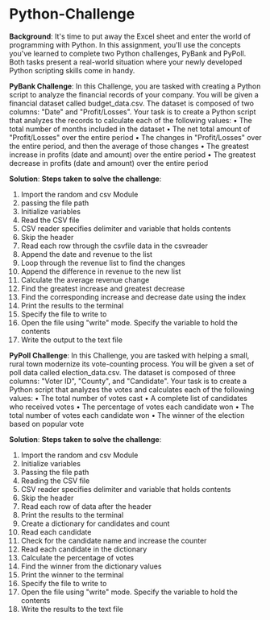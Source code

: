 # Python-Challenge
**Background**:
It's time to put away the Excel sheet and enter the world of programming with Python. In this assignment, you'll use the concepts you've learned to complete two Python challenges, PyBank and PyPoll. Both tasks present a real-world situation where your newly developed Python scripting skills come in handy.

**PyBank Challenge**:
In this Challenge, you are tasked with creating a Python script to analyze the financial records of your company. You will be given a financial dataset called budget_data.csv. The dataset is composed of two columns: "Date" and "Profit/Losses".
Your task is to create a Python script that analyzes the records to calculate each of the following values:
•	The total number of months included in the dataset
•	The net total amount of "Profit/Losses" over the entire period
•	The changes in "Profit/Losses" over the entire period, and then the average of those changes
•	The greatest increase in profits (date and amount) over the entire period
•	The greatest decrease in profits (date and amount) over the entire period

**Solution**:
**Steps taken to solve the challenge**:
1.	Import the random and csv Module
2.	passing the file path
3.	Initialize variables
4.	Read the CSV file
5.	CSV reader specifies delimiter and variable that holds contents
6.	Skip the header
7.	Read each row through the csvfile data in the csvreader
8.	Append the date and revenue to the list
9.	Loop through the revenue list to find the changes
10.	Append the difference in revenue to the new list
11.	Calculate the average revenue change
12.	Find the greatest increase and greatest decrease
13.	Find the corresponding increase and decrease date using the index
14.	Print the results to the terminal
15.	Specify the file to write to
16.	Open the file using "write" mode. Specify the variable to hold the contents
17.	Write the output to the text file
    
**PyPoll Challenge**:
In this Challenge, you are tasked with helping a small, rural town modernize its vote-counting process.
You will be given a set of poll data called election_data.csv. The dataset is composed of three columns: "Voter ID", "County", and "Candidate". Your task is to create a Python script that analyzes the votes and calculates each of the following values:
•	The total number of votes cast
•	A complete list of candidates who received votes
•	The percentage of votes each candidate won
•	The total number of votes each candidate won
•	The winner of the election based on popular vote

**Solution**:
**Steps taken to solve the challenge**:
1.	Import the random and csv Module
2.	Initialize variables
3.	Passing the file path
4.	Reading the CSV file
5.	CSV reader specifies delimiter and variable that holds contents
6.	Skip the header
7.	Read each row of data after the header
8.	Print the results to the terminal
9.	Create a dictionary for candidates and count
10.	Read each candidate
11.	Check for the candidate name and increase the counter
12.	Read each candidate in the dictionary
13.	Calculate the percentage of votes
14.	Find the winner from the dictionary values
15.	Print the winner to the terminal
16.	Specify the file to write to
17.	Open the file using "write" mode. Specify the variable to hold the contents 
18.	Write the results to the text file
    
